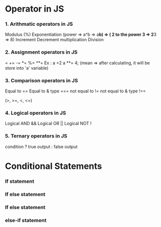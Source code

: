 # Operator in JS
### 1. Arithmatic operators in JS
Modulus     (%)
Exponentiation (power => a^b => a**b) => ( 2 to the power 3 => 2**3 => 8)
Increment
Decrement
multiplication
Division

### 2. Assignment operators in JS

=
+=
-=
*=
%=
**=
Ex : a =2
a **= 4; (mean => after calculating, it will be store into 'a' variable)

### 3. Comparison operators in JS

Equal to ==
Equal to & type ===
not equal to !=
not equal to & type !==

(>, >=, <, <=)

### 4. Logical operators in JS
Logical AND  &&
Logical OR ||
Logical NOT !

### 5. Ternary operators in JS
condition ? true output : false output



# Conditional Statements

### If statement
### If else statement
### If else statement
### else-if statement